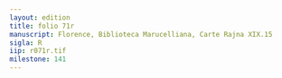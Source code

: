 ```yaml
---
layout: edition
title: folio 71r
manuscript: Florence, Biblioteca Marucelliana, Carte Rajna XIX.15
sigla: R
iip: r071r.tif
milestone: 141
---
```

